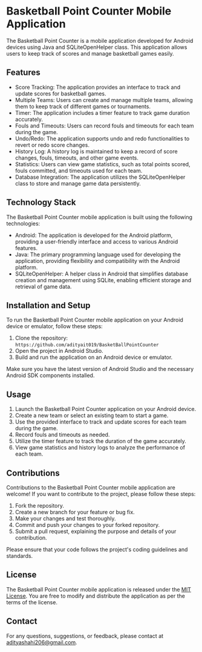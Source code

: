 # Basketball Point Counter Mobile Application

The Basketball Point Counter is a mobile application developed for Android devices using Java and SQLiteOpenHelper class. This application allows users to keep track of scores and manage basketball games easily.

## Features

- Score Tracking: The application provides an interface to track and update scores for basketball games.
- Multiple Teams: Users can create and manage multiple teams, allowing them to keep track of different games or tournaments.
- Timer: The application includes a timer feature to track game duration accurately.
- Fouls and Timeouts: Users can record fouls and timeouts for each team during the game.
- Undo/Redo: The application supports undo and redo functionalities to revert or redo score changes.
- History Log: A history log is maintained to keep a record of score changes, fouls, timeouts, and other game events.
- Statistics: Users can view game statistics, such as total points scored, fouls committed, and timeouts used for each team.
- Database Integration: The application utilizes the SQLiteOpenHelper class to store and manage game data persistently.

## Technology Stack

The Basketball Point Counter mobile application is built using the following technologies:

- Android: The application is developed for the Android platform, providing a user-friendly interface and access to various Android features.
- Java: The primary programming language used for developing the application, providing flexibility and compatibility with the Android platform.
- SQLiteOpenHelper: A helper class in Android that simplifies database creation and management using SQLite, enabling efficient storage and retrieval of game data.

## Installation and Setup

To run the Basketball Point Counter mobile application on your Android device or emulator, follow these steps:

1. Clone the repository: `https://github.com/adityait019/BasketBallPointCounter`
2. Open the project in Android Studio.
3. Build and run the application on an Android device or emulator.

Make sure you have the latest version of Android Studio and the necessary Android SDK components installed.

## Usage

1. Launch the Basketball Point Counter application on your Android device.
2. Create a new team or select an existing team to start a game.
3. Use the provided interface to track and update scores for each team during the game.
4. Record fouls and timeouts as needed.
5. Utilize the timer feature to track the duration of the game accurately.
6. View game statistics and history logs to analyze the performance of each team.

## Contributions

Contributions to the Basketball Point Counter mobile application are welcome! If you want to contribute to the project, please follow these steps:

1. Fork the repository.
2. Create a new branch for your feature or bug fix.
3. Make your changes and test thoroughly.
4. Commit and push your changes to your forked repository.
5. Submit a pull request, explaining the purpose and details of your contribution.

Please ensure that your code follows the project's coding guidelines and standards.

## License

The Basketball Point Counter mobile application is released under the [MIT License](https://opensource.org/licenses/MIT). You are free to modify and distribute the application as per the terms of the license.

## Contact

For any questions, suggestions, or feedback, please contact at adityashahi206@gmail.com.
